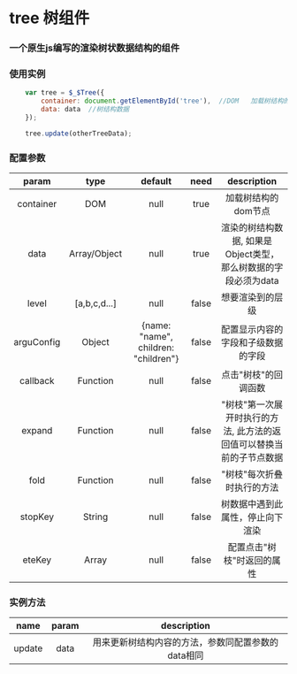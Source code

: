 # tree 树组件
### 一个原生js编写的渲染树状数据结构的组件

### 使用实例
```javascript
	var tree = $_$Tree({
		container: document.getElementById('tree'),  //DOM   加载树结构的dom节点
		data: data  //树结构数据
	});

	tree.update(otherTreeData);
``` 
### 配置参数
| param        | type          |  default                              |   need   | description                                                  |
|  :----:      |  :----:       |  :----:                               |  :----:  |  :----:                                                      | 
| container    | DOM           |   null                                |   true   | 加载树结构的dom节点                                            |
| data         | Array/Object  |   null                                |   true   | 渲染的树结构数据, 如果是Object类型，那么树数据的字段必须为data     |           |
| level        | [a,b,c,d...]  |   null                                |   false  | 想要渲染到的层级                                               |
| arguConfig   | Object        | {name: "name", children: "children"}  |   false  | 配置显示内容的字段和子级数据的字段                               | 
| callback     | Function      |   null                                |   false  | 点击"树枝"的回调函数                                           |
| expand       | Function      |   null                                |   false  | "树枝"第一次展开时执行的方法, 此方法的返回值可以替换当前的子节点数据 |
| fold         | Function      |   null                                |   false  | "树枝"每次折叠时执行的方法                                      |
| stopKey      | String        |   null                                |   false  | 树数据中遇到此属性，停止向下渲染                                 |
| eteKey       | Array         |   null                                |   false  | 配置点击"树枝"时返回的属性                                      |

### 实例方法

| name         |  param        | description                                                  |
| :----:       |  :----:       |  :----:                                                      |
| update       |  data         | 用来更新树结构内容的方法，参数同配置参数的data相同                 |